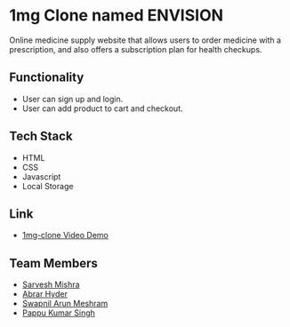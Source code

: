 # 1mg Clone named ENVISION

Online medicine supply website that allows users to order medicine with a prescription, and also offers a subscription plan for health checkups.

## Functionality 

- User can sign up and login.
- User can add product to cart and checkout.

## Tech Stack

- HTML
- CSS
- Javascript 
- Local Storage

## Link

- [1mg-clone Video Demo](https://www.loom.com/share/c671c5fffa5e496aa9bacce261aae644/)

## Team Members

- [Sarvesh Mishra](https://github.com/SarveshMishra/)
- [Abrar Hyder](https://github.com/AbrarHyder)
- [Swapnil Arun Meshram](https://github.com/sam3942)
- [Pappu Kumar Singh](https://github.com/pappukrs)

